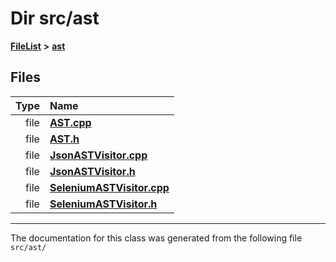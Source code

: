 

# Dir src/ast



[**FileList**](files.md) **>** [**ast**](dir_203e5988f1ed315d29383d699972de6f.md)












## Files

| Type | Name |
| ---: | :--- |
| file | [**AST.cpp**](AST_8cpp.md) <br> |
| file | [**AST.h**](AST_8h.md) <br> |
| file | [**JsonASTVisitor.cpp**](JsonASTVisitor_8cpp.md) <br> |
| file | [**JsonASTVisitor.h**](JsonASTVisitor_8h.md) <br> |
| file | [**SeleniumASTVisitor.cpp**](SeleniumASTVisitor_8cpp.md) <br> |
| file | [**SeleniumASTVisitor.h**](SeleniumASTVisitor_8h.md) <br> |



























































------------------------------
The documentation for this class was generated from the following file `src/ast/`

